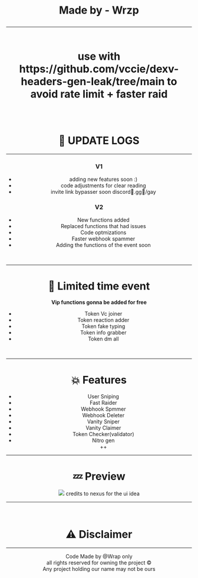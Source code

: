 <html>
  <head>
  </head>
  <body style="text-align: center;">
    <center>
   <h1>Made by - Wrzp<hr><br>use with https://github.com/vccie/dexv-headers-gen-leak/tree/main to avoid rate limit + faster raid</h1>
      </center>
    <br>
    <br>
    <h1>💫 UPDATE LOGS </h1>
    <hr>
    <h3>V1</h3>
    <uL>
      <li>adding new features soon :) </li>
      <li>code adjustments for clear reading</li>
      <li>
        invite link bypasser soon discordً.gg/ٰgay
      </li>
    </uL>
    <h3>V2</h3>
    <ul>
      <li>New functions added</li>
      <li>Replaced functions that had issues</li>
      <li>Code optmizations</li>
      <li>Faster webhook spammer</li>
      <li>Adding the functions of the event soon</li>
    </ul>
    <br>
    <hr>
    <h1>🤩 Limited time event</h1>
    <b>Vip functions gonna be added for free </b>
    <br>
    <ul>
      <li>Token Vc joiner</li>
      <li>Token reaction adder</li>
      <li>Token fake typing</li>
      <li>Token info grabber</li>
      <li>Token dm all</li>
    </ul>
    <br>
    <hr>
    <h1>💥 Features</h1>
    <ul>
      <li>User Sniping</li>
      <li>Fast Raider</li>
      <li>Webhook Spmmer</li>
      <li>Webhook Deleter</li>
      <li>Vanity Sniper</li>
      <li>Vanity Claimer</li>
      <li>Token Checker(validator)</li>
      <li>Nitro gen</li>
      ++
    </ul>
    <hr>
    <h1>💤 Preview<br></h1>
    <img src="https://github.com/vccie/DXR-discord-multi-tool/assets/152461394/6c14d24e-9680-4f98-8380-173581bb75ed">
    credits to nexus for the ui idea
    <br>
    <hr>
    <br>
    <h1>⚠ Disclaimer</h1>
    <hr>
    Code Made by @Wrap only <br>
    all rights reserved for owning the project ©<br>
    Any project holding our name may not be ours
  </body>
</html>

